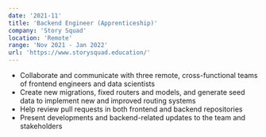 ```yaml
---
date: '2021-11'
title: 'Backend Engineer (Apprenticeship)'
company: 'Story Squad'
location: 'Remote'
range: 'Nov 2021 - Jan 2022'
url: 'https://www.storysquad.education/'
---
```


- Collaborate and communicate with three remote, cross-functional teams of frontend engineers and data scientists
- Create new migrations, fixed routers and models, and generate seed data to implement new and improved routing systems
- Help review pull requests in both frontend and backend repositories
- Present developments and backend-related updates to the team and stakeholders

